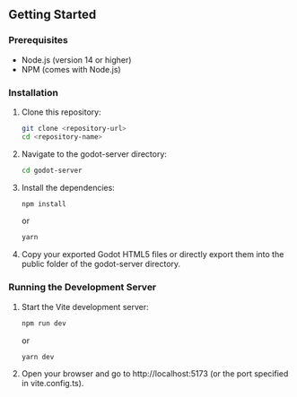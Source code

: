 
## Getting Started

### Prerequisites

- Node.js (version 14 or higher)
- NPM (comes with Node.js)

### Installation

1. Clone this repository:

   ```bash
   git clone <repository-url>
   cd <repository-name>
   ```

2. Navigate to the godot-server directory:
    ```bash
    cd godot-server
    ```

3. Install the dependencies:

    ```bash
    npm install
    ```
    or
    ```bash
    yarn
    ```

4. Copy your exported Godot HTML5 files or directly export them into the public folder of the godot-server directory.

### Running the Development Server

1. Start the Vite development server:

    ```bash
    npm run dev
    ```

    or

    ```bash
    yarn dev
    ```

2. Open your browser and go to http://localhost:5173 (or the port specified in vite.config.ts).